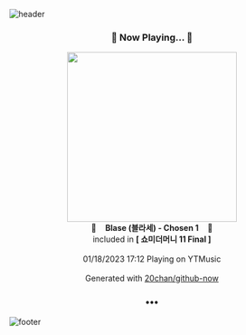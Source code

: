 ![header](https://capsule-render.vercel.app/api?type=wave&height=170&section=header&text=Hi.%20I'm%20SHIFT&fontColor=090707&fontAlignX=45&fontAlignY=65&fontSize=100)

<h3 align="center">🎵 Now Playing... 🎵</h3>
<p align="center">
  <a href="https://music.youtube.com/watch?v=Rm1FdKlVkeA">
    <img width="300" src="https://lh3.googleusercontent.com/naCJaSWZ4_H5Aan1oSIOb_0GVAp2DI9XaZ7xqdFkGTpVEBc478VKF_Qy_zcskfAWFsFDEKrohr97U4E">
  </a>
  <br>
  🎵&nbsp&nbsp&nbsp <b>Blase (블라세) - Chosen 1</b> &nbsp&nbsp&nbsp🎵
  <br>
  included in <b>[ 쇼미더머니 11 Final ]</b>
  
  <br />
  <br />
  01/18/2023 17:12 Playing on YTMusic
  <br />
  <br />
  Generated with <a href="https://github.com/20chan/github-now">20chan/github-now</a>
</p>

<h3 align="center">•••</h3>

![footer](https://capsule-render.vercel.app/api?type=wave&height=150&section=footer)
